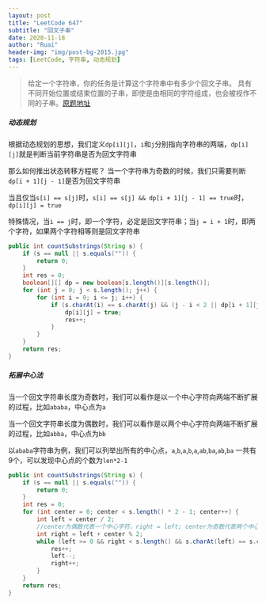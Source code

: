 ```yaml
---
layout: post
title: "LeetCode 647"
subtitle: "回文子串"
date: 2020-11-18
author: "Ruai"
header-img: "img/post-bg-2015.jpg"
tags: [LeetCode, 字符串, 动态规划]
---
```

> 给定一个字符串，你的任务是计算这个字符串中有多少个回文子串。
> 具有不同开始位置或结束位置的子串，即使是由相同的字符组成，也会被视作不同的子串。[原题地址](https://leetcode-cn.com/problems/palindromic-substrings/)

##### 动态规划
根据动态规划的思想，我们定义`dp[i][j]`，`i`和`j`分别指向字符串的两端，`dp[i][j]`就是判断当前字符串是否为回文字符串

那么如何推出状态转移方程呢？ 当一个字符串为奇数的时候，我们只需要判断`dp[i + 1][j - 1]`是否为回文字符串

当且仅当`s[i] == s[j]`时，`s[i] == s[j] && dp[i + 1][j - 1] == true`时，`dp[i][j] = true`

特殊情况，当`i == j`时，即一个字符，必定是回文字符串；当`j = i + 1`时，即两个字符，如果两个字符相等则是回文字符串

```java
public int countSubstrings(String s) {
    if (s == null || s.equals("")) {
        return 0;
    }
    int res = 0;
    boolean[][] dp = new boolean[s.length()][s.length()];
    for (int j = 0; j < s.length(); j++) {
        for (int i = 0; i <= j; i++) {
            if (s.charAt(i) == s.charAt(j) && (j - i < 2 || dp[i + 1][j - 1])) {
                dp[i][j] = true;
                res++;
            }
        }
    }
    return res;
}
```

##### 拓展中心法
 当一个回文字符串长度为奇数时，我们可以看作是以一个中心字符向两端不断扩展的过程，比如`ababa`，中心点为`a`

 当一个回文字符串长度为偶数时，我们可以看作是以两个中心字符向两端不断扩展的过程，比如`abba`，中心点为`bb`

 以`ababa`字符串为例，我们可以列举出所有的中心点，`a`,`b`,`a`,`b`,`a`,`ab`,`ba`,`ab`,`ba` 一共有9个，可以发现中心点的个数为`len*2-1`

```java
public int countSubstrings(String s) {
    if (s == null || s.equals("")) {
        return 0;
    }
    int res = 0;
    for (int center = 0; center < s.length() * 2 - 1; center++) {
        int left = center / 2;
        //center为偶数代表一个中心字符，right = left; center为奇数代表两个中心字符，right = left + 1
        int right = left + center % 2;
        while (left >= 0 && right < s.length() && s.charAt(left) == s.charAt(right)) {
            res++;
            left--;
            right++;
        }
    }
    return res;
}
```